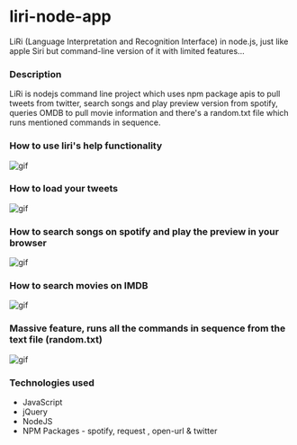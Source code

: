 # liri-node-app
LiRi (Language Interpretation and Recognition Interface) in node.js, just like apple Siri but command-line version of it with limited features... 

### Description
LiRi is nodejs command line project which uses npm package apis to pull tweets from twitter, search songs and play preview version from spotify, queries OMDB to pull movie information and there's a random.txt file which runs mentioned commands in sequence.

### How to use liri's help functionality
![gif](https://github.com/rutulpatel/liri-node-app/blob/master/help.gif)

### How to load your tweets 
![gif](https://github.com/rutulpatel/liri-node-app/blob/master/twitter.gif)

### How to search songs on spotify and play the preview in your browser
![gif](https://github.com/rutulpatel/liri-node-app/blob/master/spotify.gif)

### How to search movies on IMDB
![gif](https://github.com/rutulpatel/liri-node-app/blob/master/movie.gif)

### Massive feature, runs all the commands in sequence from the text file (random.txt) 
![gif](https://github.com/rutulpatel/liri-node-app/blob/master/do-what-it-says.gif)


### Technologies used
- JavaScript
- jQuery
- NodeJS
- NPM Packages - spotify, request , open-url & twitter